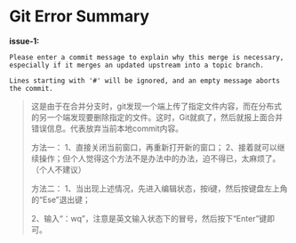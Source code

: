 # Git Error Summary

**issue-1:**

```
Please enter a commit message to explain why this merge is necessary,
especially if it merges an updated upstream into a topic branch.

Lines starting with '#' will be ignored, and an empty message aborts the commit.
```

> 这是由于在合并分支时，git发现一个端上传了指定文件内容，而在分布式的另一个端发现要删除指定的文件。这时，Git就疯了，然后就报上面合并错误信息。代表放弃当前本地commit内容。
>
> 方法一： 
> 1、直接关闭当前窗口，再重新打开新的窗口； 
> 2、接着就可以继续操作；但个人觉得这个方法不是办法中的办法，迫不得已，太麻烦了。（个人不建议）
>
> 方法二： 
> 1、当出现上述情况，先进入编辑状态，按i键，然后按键盘左上角的“Ese”退出键； 
>
> 2、输入“：wq”，注意是英文输入状态下的冒号，然后按下“Enter”键即可。

